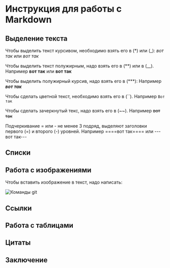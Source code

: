 # Инструкция для работы с Markdown

## Выделение текста

Чтобы выделить текст курсивом, необходимо взять его в (*) или (_): *вот так* или _вот так_

Чтобы выделить текст полужирным, надо взять его в (**) или в (__). Например **вот так** или  __вот так__

Чтобы выделить полужирный курсив, надо взять его в (***): Например ***вот так***

Чтобы сделать цветной текст, необходимо взять его в (``). Например `Вот так` 

Чтобы сделать зачеркнутый текс, надо взять его в (~~).  Например ~~вот так~~

Подчеркивание = или - не менее 3 подряд, выделяют заголовки первого (=) и второго (-) уровней. Например 
====вот так==== или --- вот так---
 

## Списки

## Работа с изображениями

Чтобы вставить изображение в текст, надо написать:

![Команды git](gitcommands.jpg)




## Ссылки

## Работа с таблицами

## Цитаты

## Заключение